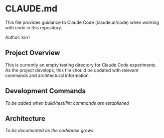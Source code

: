 # CLAUDE.md

This file provides guidance to Claude Code (claude.ai/code) when working with code in this repository.

Author: ki-ri

## Project Overview

This is currently an empty testing directory for Claude Code experiments. As the project develops, this file should be updated with relevant commands and architectural information.

## Development Commands

*To be added when build/test/lint commands are established*

## Architecture

*To be documented as the codebase grows*